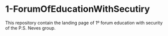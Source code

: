 # 1-ForumOfEducationWithSecutiry
This repository contain the landing page of 1º forum education with security of the P.S. Neves group.
